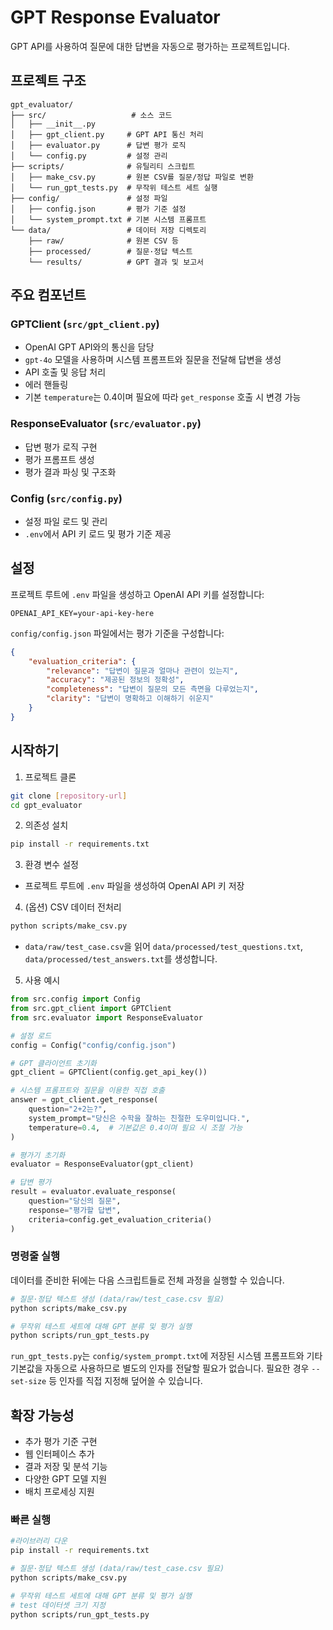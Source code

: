 # GPT Response Evaluator

GPT API를 사용하여 질문에 대한 답변을 자동으로 평가하는 프로젝트입니다.

## 프로젝트 구조

```
gpt_evaluator/
├── src/                   # 소스 코드
│   ├── __init__.py
│   ├── gpt_client.py     # GPT API 통신 처리
│   ├── evaluator.py      # 답변 평가 로직
│   └── config.py         # 설정 관리
├── scripts/              # 유틸리티 스크립트
│   ├── make_csv.py       # 원본 CSV를 질문/정답 파일로 변환
│   └── run_gpt_tests.py  # 무작위 테스트 세트 실행
├── config/               # 설정 파일
│   ├── config.json       # 평가 기준 설정
│   └── system_prompt.txt # 기본 시스템 프롬프트
└── data/                 # 데이터 저장 디렉토리
    ├── raw/              # 원본 CSV 등
    ├── processed/        # 질문·정답 텍스트
    └── results/          # GPT 결과 및 보고서
```

## 주요 컴포넌트

### GPTClient (`src/gpt_client.py`)
- OpenAI GPT API와의 통신을 담당
- `gpt-4o` 모델을 사용하며 시스템 프롬프트와 질문을 전달해 답변을 생성
- API 호출 및 응답 처리
- 에러 핸들링
- 기본 `temperature`는 0.4이며 필요에 따라 `get_response` 호출 시 변경 가능

### ResponseEvaluator (`src/evaluator.py`)
- 답변 평가 로직 구현
- 평가 프롬프트 생성
- 평가 결과 파싱 및 구조화

### Config (`src/config.py`)
- 설정 파일 로드 및 관리
- `.env`에서 API 키 로드 및 평가 기준 제공

## 설정

프로젝트 루트에 `.env` 파일을 생성하고 OpenAI API 키를 설정합니다:

```
OPENAI_API_KEY=your-api-key-here
```

`config/config.json` 파일에서는 평가 기준을 구성합니다:

```json
{
    "evaluation_criteria": {
        "relevance": "답변이 질문과 얼마나 관련이 있는지",
        "accuracy": "제공된 정보의 정확성",
        "completeness": "답변이 질문의 모든 측면을 다루었는지",
        "clarity": "답변이 명확하고 이해하기 쉬운지"
    }
}
```

## 시작하기

1. 프로젝트 클론
```bash
git clone [repository-url]
cd gpt_evaluator
```

2. 의존성 설치
```bash
pip install -r requirements.txt
```

3. 환경 변수 설정
- 프로젝트 루트에 `.env` 파일을 생성하여 OpenAI API 키 저장

4. (옵션) CSV 데이터 전처리
```bash
python scripts/make_csv.py
```
- `data/raw/test_case.csv`을 읽어 `data/processed/test_questions.txt`,
  `data/processed/test_answers.txt`를 생성합니다.

5. 사용 예시
```python
from src.config import Config
from src.gpt_client import GPTClient
from src.evaluator import ResponseEvaluator

# 설정 로드
config = Config("config/config.json")

# GPT 클라이언트 초기화
gpt_client = GPTClient(config.get_api_key())

# 시스템 프롬프트와 질문을 이용한 직접 호출
answer = gpt_client.get_response(
    question="2+2는?",
    system_prompt="당신은 수학을 잘하는 친절한 도우미입니다.",
    temperature=0.4,  # 기본값은 0.4이며 필요 시 조절 가능
)

# 평가기 초기화
evaluator = ResponseEvaluator(gpt_client)

# 답변 평가
result = evaluator.evaluate_response(
    question="당신의 질문",
    response="평가할 답변",
    criteria=config.get_evaluation_criteria()
)
```

### 명령줄 실행

데이터를 준비한 뒤에는 다음 스크립트들로 전체 과정을 실행할 수 있습니다.

```bash
# 질문·정답 텍스트 생성 (data/raw/test_case.csv 필요)
python scripts/make_csv.py

# 무작위 테스트 세트에 대해 GPT 분류 및 평가 실행
python scripts/run_gpt_tests.py
```

`run_gpt_tests.py`는 `config/system_prompt.txt`에 저장된 시스템 프롬프트와 기타 기본값을 자동으로 사용하므로 별도의 인자를 전달할 필요가 없습니다. 필요한 경우 `--set-size` 등 인자를 직접 지정해 덮어쓸 수 있습니다.

## 확장 가능성

- 추가 평가 기준 구현
- 웹 인터페이스 추가
- 결과 저장 및 분석 기능
- 다양한 GPT 모델 지원
- 배치 프로세싱 지원

### 빠른 실행
```bash
#라이브러리 다운
pip install -r requirements.txt

# 질문·정답 텍스트 생성 (data/raw/test_case.csv 필요)
python scripts/make_csv.py

# 무작위 테스트 세트에 대해 GPT 분류 및 평가 실행
# test 데이터셋 크기 지정
python scripts/run_gpt_tests.py

```
